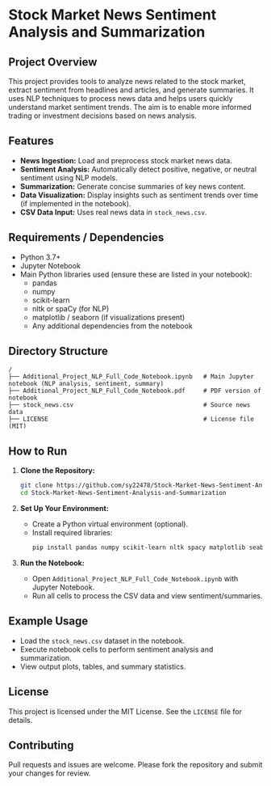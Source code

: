# Stock Market News Sentiment Analysis and Summarization

## Project Overview
This project provides tools to analyze news related to the stock market, extract sentiment from headlines and articles, and generate summaries. It uses NLP techniques to process news data and helps users quickly understand market sentiment trends. The aim is to enable more informed trading or investment decisions based on news analysis.

## Features
- **News Ingestion:** Load and preprocess stock market news data.
- **Sentiment Analysis:** Automatically detect positive, negative, or neutral sentiment using NLP models.
- **Summarization:** Generate concise summaries of key news content.
- **Data Visualization:** Display insights such as sentiment trends over time (if implemented in the notebook).
- **CSV Data Input:** Uses real news data in `stock_news.csv`.

## Requirements / Dependencies
- Python 3.7+
- Jupyter Notebook
- Main Python libraries used (ensure these are listed in your notebook):
  - pandas
  - numpy
  - scikit-learn
  - nltk or spaCy (for NLP)
  - matplotlib / seaborn (if visualizations present)
  - Any additional dependencies from the notebook

## Directory Structure
```
/
├── Additional_Project_NLP_Full_Code_Notebook.ipynb   # Main Jupyter notebook (NLP analysis, sentiment, summary)
├── Additional_Project_NLP_Full_Code_Notebook.pdf     # PDF version of notebook
├── stock_news.csv                                    # Source news data
├── LICENSE                                           # License file (MIT)
```

## How to Run
1. **Clone the Repository:**
   ```bash
   git clone https://github.com/sy22478/Stock-Market-News-Sentiment-Analysis-and-Summarization.git
   cd Stock-Market-News-Sentiment-Analysis-and-Summarization
   ```

2. **Set Up Your Environment:**
   - Create a Python virtual environment (optional).
   - Install required libraries:
     ```bash
     pip install pandas numpy scikit-learn nltk spacy matplotlib seaborn
     ```

3. **Run the Notebook:**
   - Open `Additional_Project_NLP_Full_Code_Notebook.ipynb` with Jupyter Notebook.
   - Run all cells to process the CSV data and view sentiment/summaries.

## Example Usage
- Load the `stock_news.csv` dataset in the notebook.
- Execute notebook cells to perform sentiment analysis and summarization.
- View output plots, tables, and summary statistics.

## License
This project is licensed under the MIT License. See the `LICENSE` file for details.

## Contributing
Pull requests and issues are welcome. Please fork the repository and submit your changes for review.
